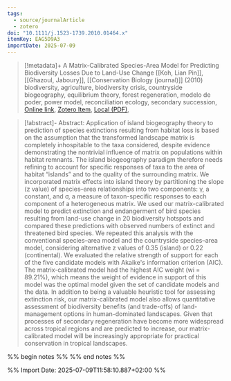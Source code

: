 ```yaml
---
tags:
  - source/journalArticle
  - zotero
doi: "10.1111/j.1523-1739.2010.01464.x"
itemKey: EAG5D9A3
importDate: 2025-07-09
---
```

>[!metadata]+
> A Matrix-Calibrated Species-Area Model for Predicting Biodiversity Losses Due to Land-Use Change
> [[Koh, Lian Pin]], [[Ghazoul, Jaboury]], 
> [[Conservation Biology (journal)]] (2010)
> biodiversity, agriculture, biodiversity crisis, countryside biogeography, equilibrium theory, forest regeneration, modelo de poder, power model, reconciliation ecology, secondary succession, 
> [Online link](https://onlinelibrary.wiley.com/doi/abs/10.1111/j.1523-1739.2010.01464.x), [Zotero Item](zotero://select/library/items/EAG5D9A3), [Local (PDF)](file://C:/Users/aburg/Documents/references/zotero/storage/DGG8EQVE/Koh2010_MatrixCalibratedSpeciesArea.pdf), 

>[!abstract]-
>Abstract: Application of island biogeography theory to prediction of species extinctions resulting from habitat loss is based on the assumption that the transformed landscape matrix is completely inhospitable to the taxa considered, despite evidence demonstrating the nontrivial influence of matrix on populations within habitat remnants. The island biogeography paradigm therefore needs refining to account for specific responses of taxa to the area of habitat “islands” and to the quality of the surrounding matrix. We incorporated matrix effects into island theory by partitioning the slope (z value) of species–area relationships into two components: γ, a constant, and σ, a measure of taxon-specific responses to each component of a heterogeneous matrix. We used our matrix-calibrated model to predict extinction and endangerment of bird species resulting from land-use change in 20 biodiversity hotspots and compared these predictions with observed numbers of extinct and threatened bird species. We repeated this analysis with the conventional species–area model and the countryside species–area model, considering alternative z values of 0.35 (island) or 0.22 (continental). We evaluated the relative strength of support for each of the five candidate models with Akaike's information criterion (AIC). The matrix-calibrated model had the highest AIC weight (wi = 89.21%), which means the weight of evidence in support of this model was the optimal model given the set of candidate models and the data. In addition to being a valuable heuristic tool for assessing extinction risk, our matrix-calibrated model also allows quantitative assessment of biodiversity benefits (and trade-offs) of land-management options in human-dominated landscapes. Given that processes of secondary regeneration have become more widespread across tropical regions and are predicted to increase, our matrix-calibrated model will be increasingly appropriate for practical conservation in tropical landscapes.

%% begin notes %% 
%% end notes %%

%% Import Date: 2025-07-09T11:58:10.887+02:00 %%
